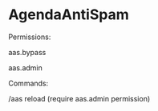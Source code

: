 # AgendaAntiSpam

Permissions:

aas.bypass

aas.admin

Commands:

/aas reload (require aas.admin permission)
